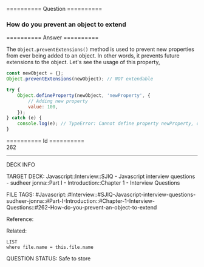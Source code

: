 ========== Question ==========  

### How do you prevent an object to extend  

========== Answer ==========  

The `Object.preventExtensions()` method is used to prevent new properties from ever being added to an object. In other words, it prevents future extensions to the object. Let's see the usage of this property,

```javascript
const newObject = {};
Object.preventExtensions(newObject); // NOT extendable

try {
    Object.defineProperty(newObject, 'newProperty', {
        // Adding new property
        value: 100,
    });
} catch (e) {
    console.log(e); // TypeError: Cannot define property newProperty, object is not extensible
}
```

========== Id ==========  
262

---

DECK INFO

TARGET DECK: Javascript::Interview::SJIQ - Javascript interview questions - sudheer jonna::Part I - Introduction::Chapter 1 - Interview Questions

FILE TAGS: #Javascript::#Interview::#SJIQ-Javascript-interview-questions-sudheer-jonna::#Part-I-Introduction::#Chapter-1-Interview-Questions::#262-How-do-you-prevent-an-object-to-extend

Reference:

Related:

```dataview
LIST
where file.name = this.file.name
```

QUESTION STATUS: Safe to store
